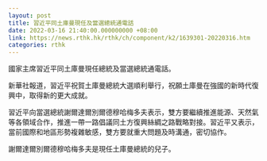 ```yaml
---
layout: post
title: 習近平同土庫曼現任及當選總統通電話
date: 2022-03-16 21:40:00.000000000 +08:00
link: https://news.rthk.hk/rthk/ch/component/k2/1639301-20220316.htm
categories: rthk
---
```


國家主席習近平同土庫曼現任總統及當選總統通電話。

新華社報道，習近平祝賀土庫曼總統大選順利舉行，祝願土庫曼在強國的新時代復興中，取得新的更大成就。

習近平向當選總統謝爾達爾別爾德穆哈梅多夫表示，雙方要繼續推進能源、天然氣等各領域合作，推進一帶一路倡議同土方復興絲綢之路戰略對接。習近平又表示，當前國際和地區形勢複雜敏感，雙方要就重大問題及時溝通，密切協作。

謝爾達爾別爾德穆哈梅多夫是現任土庫曼總統的兒子。
